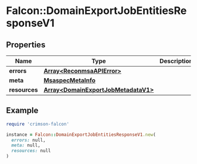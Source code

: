 # Falcon::DomainExportJobEntitiesResponseV1

## Properties

| Name | Type | Description | Notes |
| ---- | ---- | ----------- | ----- |
| **errors** | [**Array&lt;ReconmsaAPIError&gt;**](ReconmsaAPIError.md) |  |  |
| **meta** | [**MsaspecMetaInfo**](MsaspecMetaInfo.md) |  |  |
| **resources** | [**Array&lt;DomainExportJobMetadataV1&gt;**](DomainExportJobMetadataV1.md) |  |  |

## Example

```ruby
require 'crimson-falcon'

instance = Falcon::DomainExportJobEntitiesResponseV1.new(
  errors: null,
  meta: null,
  resources: null
)
```


